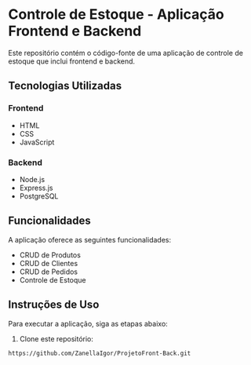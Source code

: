 # Controle de Estoque - Aplicação Frontend e Backend

Este repositório contém o código-fonte de uma aplicação de controle de estoque que inclui frontend e backend.

## Tecnologias Utilizadas

### Frontend
- HTML
- CSS
- JavaScript

### Backend
- Node.js
- Express.js
- PostgreSQL

## Funcionalidades

A aplicação oferece as seguintes funcionalidades:

- CRUD de Produtos
- CRUD de Clientes
- CRUD de Pedidos
- Controle de Estoque

## Instruções de Uso

Para executar a aplicação, siga as etapas abaixo:

1. Clone este repositório:

```bash
https://github.com/ZanellaIgor/ProjetoFront-Back.git
